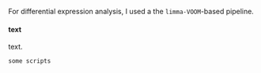 For differential expression analysis, I used a the `limma-VOOM`-based pipeline. 

#### text
text. 
```R
some scripts
```
